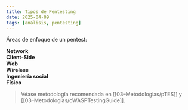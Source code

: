 ```yaml
---
title: Tipos de Pentesting
date: 2025-04-09
tags: [análisis, pentesting]
---
```


Áreas de enfoque de un pentest:

**Network**  
**Client‑Side**  
**Web**  
**Wireless**  
**Ingeniería social**  
**Físico**

> Véase metodología recomendada en [[03–Metodologias/pTES]] y [[03–Metodologias/oWASPTestingGuide]].